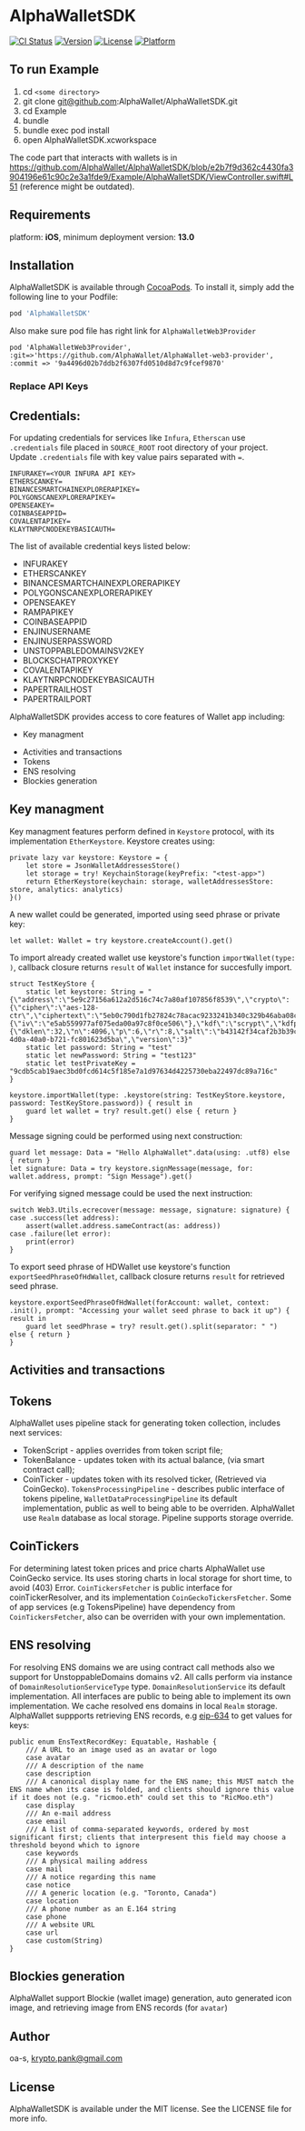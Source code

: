 # AlphaWalletSDK

[![CI Status](https://img.shields.io/travis/vladyslav-iosdev/AlphaWalletSDK.svg?style=flat)](https://travis-ci.org/vladyslav-iosdev/AlphaWalletSDK)
[![Version](https://img.shields.io/cocoapods/v/AlphaWalletSDK.svg?style=flat)](https://cocoapods.org/pods/AlphaWalletSDK)
[![License](https://img.shields.io/cocoapods/l/AlphaWalletSDK.svg?style=flat)](https://cocoapods.org/pods/AlphaWalletSDK)
[![Platform](https://img.shields.io/cocoapods/p/AlphaWalletSDK.svg?style=flat)](https://cocoapods.org/pods/AlphaWalletSDK)

## To run Example

1. cd `<some directory>`
2. git clone git@github.com:AlphaWallet/AlphaWalletSDK.git
3. cd Example
4. bundle
5. bundle exec pod install
6. open AlphaWalletSDK.xcworkspace

The code part that interacts with wallets is in https://github.com/AlphaWallet/AlphaWalletSDK/blob/e2b7f9d362c4430fa3904196e61c90c2e3a1fde9/Example/AlphaWalletSDK/ViewController.swift#L51 (reference might be outdated).

## Requirements

platform: **iOS**, minimum deployment version: **13.0**

## Installation

AlphaWalletSDK is available through [CocoaPods](https://cocoapods.org). To install
it, simply add the following line to your Podfile:

```ruby
pod 'AlphaWalletSDK'
```
Also make sure pod file has right link for `AlphaWalletWeb3Provider`
```
pod 'AlphaWalletWeb3Provider', :git=>'https://github.com/AlphaWallet/AlphaWallet-web3-provider', :commit => '9a4496d02b7ddb2f6307fd0510d8d7c9fcef9870'
```

### Replace API Keys

## Credentials:

For updating credentials for services like `Infura`, `Etherscan` use `.credentials` file placed in `SOURCE_ROOT` root directory of your project.
Update `.credentials` file with key value pairs separated with `=`.

```
INFURAKEY=<YOUR INFURA API KEY>
ETHERSCANKEY=
BINANCESMARTCHAINEXPLORERAPIKEY=
POLYGONSCANEXPLORERAPIKEY=
OPENSEAKEY=
COINBASEAPPID=
COVALENTAPIKEY=
KLAYTNRPCNODEKEYBASICAUTH=
```

The list of available credential keys listed below:

- INFURAKEY
- ETHERSCANKEY
- BINANCESMARTCHAINEXPLORERAPIKEY
- POLYGONSCANEXPLORERAPIKEY
- OPENSEAKEY
- RAMPAPIKEY
- COINBASEAPPID
- ENJINUSERNAME
- ENJINUSERPASSWORD
- UNSTOPPABLEDOMAINSV2KEY
- BLOCKSCHATPROXYKEY
- COVALENTAPIKEY
- KLAYTNRPCNODEKEYBASICAUTH
- PAPERTRAILHOST
- PAPERTRAILPORT

AlphaWalletSDK provides access to core features of Wallet app including:
- Key managment
<!-- TokenScript --> 
- Activities and transactions
- Tokens
- ENS resolving
- Blockies generation 

## Key managment
Key managment features perform defined in `Keystore` protocol, with its implementation `EtherKeystore`. 
Keystore creates using:
```
private lazy var keystore: Keystore = {
    let store = JsonWalletAddressesStore()
    let storage = try! KeychainStorage(keyPrefix: "<test-app>")
    return EtherKeystore(keychain: storage, walletAddressesStore: store, analytics: analytics)
}()
```
A new wallet could be generated, imported using seed phrase or private key:
```
let wallet: Wallet = try keystore.createAccount().get()

```

To import already created wallet use keystore's function `importWallet(type: )`, callback closure returns `result` of `Wallet` instance for succesfully import.
```
struct TestKeyStore {
    static let keystore: String = "{\"address\":\"5e9c27156a612a2d516c74c7a80af107856f8539\",\"crypto\":{\"cipher\":\"aes-128-ctr\",\"ciphertext\":\"5eb0c790d1fb27824c78acac9233241b340c329b46aba08c6533b70ab67ea74f\",\"cipherparams\":{\"iv\":\"e5ab559977af075eda00a97c8f0ce506\"},\"kdf\":\"scrypt\",\"kdfparams\":{\"dklen\":32,\"n\":4096,\"p\":6,\"r\":8,\"salt\":\"b43142f34caf2b3b39c16f52344701f800711589f799cdae1827ac2f844f9602\"},\"mac\":\"c6ccaecca7896974dacac91a8116216ec287930bc74bfd7694a94f08bd992095\"},\"id\":\"e3554f73-4d0a-40a0-b721-fc801623d5ba\",\"version\":3}"
    static let password: String = "test"
    static let newPassword: String = "test123"
    static let testPrivateKey = "9cdb5cab19aec3bd0fcd614c5f185e7a1d97634d4225730eba22497dc89a716c"
}

keystore.importWallet(type: .keystore(string: TestKeyStore.keystore, password: TestKeyStore.password)) { result in
    guard let wallet = try? result.get() else { return }
}
```

Message signing could be performed using next construction:
```
guard let message: Data = "Hello AlphaWallet".data(using: .utf8) else { return }
let signature: Data = try keystore.signMessage(message, for: wallet.address, prompt: "Sign Message").get()
```
For verifying signed message could be used the next instruction:
```
switch Web3.Utils.ecrecover(message: message, signature: signature) {
case .success(let address):
    assert(wallet.address.sameContract(as: address))
case .failure(let error):
    print(error)
}
```
To export seed phrase of HDWallet use keystore's function `exportSeedPhraseOfHdWallet`, callback closure returns `result` for retrieved seed phrase.
```
keystore.exportSeedPhraseOfHdWallet(forAccount: wallet, context: .init(), prompt: "Accessing your wallet seed phrase to back it up") { result in
    guard let seedPhrase = try? result.get().split(separator: " ") else { return }
}
```

<!-- ## TokenScript -->
 
## Activities and transactions

## Tokens
  AlphaWallet uses pipeline stack for generating token collection, includes next services:
  - TokenScript - applies overrides from token script file;
  - TokenBalance - updates token with its actual balance, (via smart contract call);
  - CoinTicker - updates token with its resolved ticker, (Retrieved via CoinGecko).
`TokensProcessingPipeline` - describes public interface of tokens pipeline, `WalletDataProcessingPipeline` its default implementation, public as well to being able to be overriden. AlphaWallet use `Realm` database as local storage. Pipeline supports storage override.

## CoinTickers
For determining latest token prices and price charts AlphaWallet use CoinGecko service. Its uses storing charts in local storage for short time, to avoid (403) Error. `CoinTickersFetcher` is public interface for coinTickerResolver, and its implementation `CoinGeckoTickersFetcher`. Some of app services (e.g TokensPipeline) have dependency from `CoinTickersFetcher`, also can be overriden with your own implementation.

## ENS resolving
For resolving ENS domains we are using contract call methods also we support for UnstoppableDomains domains v2. All calls perform via instance of `DomainResolutionServiceType` type. `DomainResolutionService` its default implementation. All interfaces are public to being able to implement its own implementation. We cache resolved ens domains in local `Realm` storage. AlphaWallet suppports retrieving ENS records, e.g [eip-634](https://eips.ethereum.org/EIPS/eip-634) to get values for keys:
```
public enum EnsTextRecordKey: Equatable, Hashable {
    /// A URL to an image used as an avatar or logo
    case avatar
    /// A description of the name
    case description
    /// A canonical display name for the ENS name; this MUST match the ENS name when its case is folded, and clients should ignore this value if it does not (e.g. "ricmoo.eth" could set this to "RicMoo.eth")
    case display
    /// An e-mail address
    case email
    /// A list of comma-separated keywords, ordered by most significant first; clients that interpresent this field may choose a threshold beyond which to ignore
    case keywords
    /// A physical mailing address
    case mail
    /// A notice regarding this name
    case notice
    /// A generic location (e.g. "Toronto, Canada")
    case location
    /// A phone number as an E.164 string
    case phone
    /// A website URL
    case url
    case custom(String)
}
```
## Blockies generation 
AlphaWallet support Blockie (wallet image) generation, auto generated icon image, and retrieving image from ENS records (for `avatar`)

## Author

oa-s, krypto.pank@gmail.com

## License

AlphaWalletSDK is available under the MIT license. See the LICENSE file for more info.
